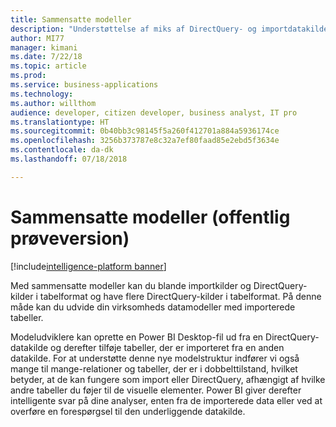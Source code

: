 ```yaml
---
title: Sammensatte modeller
description: "Understøttelse af miks af DirectQuery- og importdatakilder i Power BI Desktop"
author: MI77
manager: kimani
ms.date: 7/22/18
ms.topic: article
ms.prod: 
ms.service: business-applications
ms.technology: 
ms.author: willthom
audience: developer, citizen developer, business analyst, IT pro
ms.translationtype: HT
ms.sourcegitcommit: 0b40bb3c98145f5a260f412701a884a5936174ce
ms.openlocfilehash: 3256b373787e8c32a7ef80faad85e2ebd5f3634e
ms.contentlocale: da-dk
ms.lasthandoff: 07/18/2018

---
```


# <a name="composite-models-public-preview"></a>Sammensatte modeller (offentlig prøveversion)

[!include[intelligence-platform banner](../../includes/intelligence-platform.md)]

Med sammensatte modeller kan du blande importkilder og DirectQuery-kilder i tabelformat og have flere DirectQuery-kilder i tabelformat. På denne måde kan du udvide din virksomheds datamodeller med importerede tabeller. 

Modeludviklere kan oprette en Power BI Desktop-fil ud fra en DirectQuery-datakilde og derefter tilføje tabeller, der er importeret fra en anden datakilde. For at understøtte denne nye modelstruktur indfører vi også mange til mange-relationer og tabeller, der er i dobbelttilstand, hvilket betyder, at de kan fungere som import eller DirectQuery, afhængigt af hvilke andre tabeller du føjer til de visuelle elementer. Power BI giver derefter intelligente svar på dine analyser, enten fra de importerede data eller ved at overføre en forespørgsel til den underliggende datakilde.

<!--
### Who uses this feature
This feature is intended for model developers. 
## Status
### Development status
In development
#### Target timeframe
October ‘18
-->

